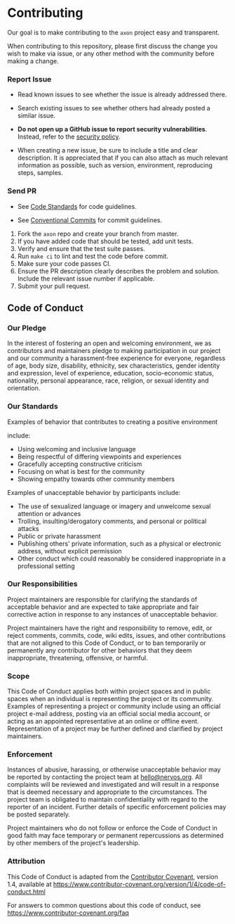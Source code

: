 # Contributing

Our goal is to make contributing to the `axon` project easy and transparent.

When contributing to this repository, please first discuss the change you wish to make via issue, or any other method with the community before making a change.

### Report Issue

* Read known issues to see whether the issue is already addressed there.

* Search existing issues to see whether others had already posted a similar issue.

* **Do not open up a GitHub issue to report security vulnerabilities**. Instead,
  refer to the [security policy](SECURITY.md).

* When creating a new issue, be sure to include a title and clear description. It is appreciated that if you can also attach as much relevant information as possible, such as version, environment, reproducing steps, samples.

### Send PR

* See [Code Standards]() for code guidelines.

* See [Conventional Commits](https://conventionalcommits.org) for commit guidelines.

1. Fork the `axon` repo and create your branch from master.
2. If you have added code that should be tested, add unit tests.
3. Verify and ensure that the test suite passes.
4. Run `make ci` to lint and test the code before commit.
5. Make sure your code passes CI.
6. Ensure the PR description clearly describes the problem and solution. Include the relevant issue number if applicable.
7. Submit your pull request.


## Code of Conduct

### Our Pledge

In the interest of fostering an open and welcoming environment, we as
contributors and maintainers pledge to making participation in our project and
our community a harassment-free experience for everyone, regardless of age, body
size, disability, ethnicity, sex characteristics, gender identity and expression,
level of experience, education, socio-economic status, nationality, personal
appearance, race, religion, or sexual identity and orientation.

### Our Standards

Examples of behavior that contributes to creating a positive environment

include:

* Using welcoming and inclusive language
* Being respectful of differing viewpoints and experiences
* Gracefully accepting constructive criticism
* Focusing on what is best for the community
* Showing empathy towards other community members

Examples of unacceptable behavior by participants include:

* The use of sexualized language or imagery and unwelcome sexual attention or
 advances
* Trolling, insulting/derogatory comments, and personal or political attacks
* Public or private harassment
* Publishing others' private information, such as a physical or electronic
 address, without explicit permission
* Other conduct which could reasonably be considered inappropriate in a
 professional setting

### Our Responsibilities

Project maintainers are responsible for clarifying the standards of acceptable
behavior and are expected to take appropriate and fair corrective action in
response to any instances of unacceptable behavior.

Project maintainers have the right and responsibility to remove, edit, or
reject comments, commits, code, wiki edits, issues, and other contributions
that are not aligned to this Code of Conduct, or to ban temporarily or
permanently any contributor for other behaviors that they deem inappropriate,
threatening, offensive, or harmful.

### Scope

This Code of Conduct applies both within project spaces and in public spaces
when an individual is representing the project or its community. Examples of
representing a project or community include using an official project e-mail
address, posting via an official social media account, or acting as an appointed
representative at an online or offline event. Representation of a project may be
further defined and clarified by project maintainers.

### Enforcement

Instances of abusive, harassing, or otherwise unacceptable behavior may be
reported by contacting the project team at hello@nervos.org. All
complaints will be reviewed and investigated and will result in a response that
is deemed necessary and appropriate to the circumstances. The project team is
obligated to maintain confidentiality with regard to the reporter of an incident.
Further details of specific enforcement policies may be posted separately.

Project maintainers who do not follow or enforce the Code of Conduct in good
faith may face temporary or permanent repercussions as determined by other
members of the project's leadership.

### Attribution

This Code of Conduct is adapted from the [Contributor Covenant][homepage], version 1.4,
available at https://www.contributor-covenant.org/version/1/4/code-of-conduct.html

[homepage]: https://www.contributor-covenant.org

For answers to common questions about this code of conduct, see
https://www.contributor-covenant.org/faq